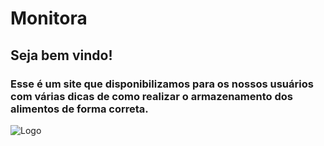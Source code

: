# Monitora
## Seja bem vindo!
### Esse é um site que disponibilizamos para os nossos usuários com várias dicas de como realizar o armazenamento dos alimentos de forma correta.



![Logo](https://lh3.googleusercontent.com/ByzjikspOzFZrOJLTdZhwDooFT44QMAyzV3JmnnkYXv-gwJLrksqp8E4co3IQNkx_q2O9UjHOZqQat1rpS4G1y4QOqggAlcxBsBZ1VLOZ5SBWPqQ_E7DRJa-EizceAkyh5xYoyRcwyZzTtzndfmbgwgeis0uYfFkzCDrTuX0wVd8OZ0OCtvm21JVbz3mplHUtmZKcpJv2w6rg9m6FA09WKr6w9Oc3w8J5xc_4pIcjVM9RPHlHWNUsftqaIZub7pjsv6hX-whIsnqcX4qqds987DLskAEK1SC4TMztMCvhk9duhjpJr-pD1XdTSbmXLJj8qfK50ejHVY4j8FMidJDaUdcpwkqmW8CQAqI-fC7MeeEVrDpcF3h8vDF85JgYcJdvWHtiKwK4uGR3kUhlW5JvKiOS6cEa4-mfLF2E8hpeWgQiPhWnR4fbSSb8Z7Hy6fqt1kv1WWvF6AsENJB_PWEETYejBXf0OjzqeEJMal9Ym0CVgTbs77VyHOeny4dI4UNnAfU1DcTLFztS8ZdpfltTBpkzcs0N8X8NDrBMXmiX6PEfeSOs2vYmKzQt_DuokgdSXY7dvhfF-QJuShpfi7-m_Ku1gPtI5Q2j4jbTGiszPFsDWXs8sxTFyVgGBSWEcMtktkZFCqQQ8Ovs9nKQB3IOW47ENVpBR0ELMjwA5oY8PQ88A_lcwHfHWqivU9F=w1010-h568-no?authuser=0)


